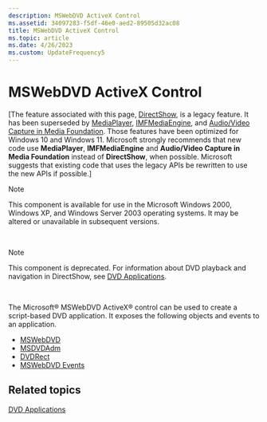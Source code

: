 ```yaml
---
description: MSWebDVD ActiveX Control
ms.assetid: 34097283-f5df-46e0-aed2-89505d32ac08
title: MSWebDVD ActiveX Control
ms.topic: article
ms.date: 4/26/2023
ms.custom: UpdateFrequency5
---
```


# MSWebDVD ActiveX Control

\[The feature associated with this page, [DirectShow](/windows/win32/directshow/directshow), is a legacy feature. It has been superseded by [MediaPlayer](/uwp/api/Windows.Media.Playback.MediaPlayer), [IMFMediaEngine](/windows/win32/api/mfmediaengine/nn-mfmediaengine-imfmediaengine), and [Audio/Video Capture in Media Foundation](windows/win32/medfound/audio-video-capture-in-media-foundation). Those features have been optimized for Windows 10 and Windows 11. Microsoft strongly recommends that new code use **MediaPlayer**, **IMFMediaEngine** and **Audio/Video Capture in Media Foundation** instead of **DirectShow**, when possible. Microsoft suggests that existing code that uses the legacy APIs be rewritten to use the new APIs if possible.\]

> [!Note]  
> This component is available for use in the Microsoft Windows 2000, Windows XP, and Windows Server 2003 operating systems. It may be altered or unavailable in subsequent versions.

 

> [!Note]  
> This component is deprecated. For information about DVD playback and navigation in DirectShow, see [DVD Applications](dvd-applications.md).

 

The Microsoft® MSWebDVD ActiveX® control can be used to create a script-based DVD application. It exposes the following objects and events to an application.

-   [MSWebDVD](mswebdvd-object.md)
-   [MSDVDAdm](msdvdadm-object.md)
-   [DVDRect](dvdrect-object.md)
-   [MSWebDVD Events](mswebdvd-events.md)

## Related topics

<dl> <dt>

[DVD Applications](dvd-applications.md)
</dt> </dl>

 

 



